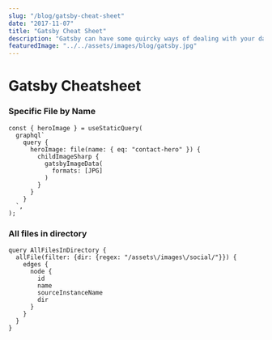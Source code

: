 ```yaml
---
slug: "/blog/gatsby-cheat-sheet"
date: "2017-11-07"
title: "Gatsby Cheat Sheet"
description: "Gatsby can have some quircky ways of dealing with your data and it's dangerous to go alone. Take this."
featuredImage: "../../assets/images/blog/gatsby.jpg"
---
```


# Gatsby Cheatsheet

### Specific File by Name
```
const { heroImage } = useStaticQuery(
  graphql`
    query {
      heroImage: file(name: { eq: "contact-hero" }) {
        childImageSharp {
          gatsbyImageData(
            formats: [JPG]
          )
        }
      }
    }
  `,
);
```

### All files in directory
```
query AllFilesInDirectory {
  allFile(filter: {dir: {regex: "/assets\/images\/social/"}}) {
    edges {
      node {
        id
        name
        sourceInstanceName
        dir
      }
    }
  }
}
```